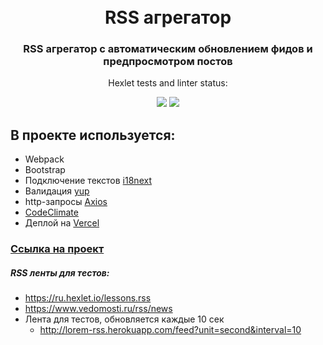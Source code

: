 <h1 align="center">
  <br>
  RSS агрегатор
  <br>
</h1>

<h3 align="center"></a>RSS агрегатор с автоматическим обновлением фидов и предпросмотром постов</h3>
<p align="center">Hexlet tests and linter status:</p>
<p align="center">
  <a href="https://github.com/RoninSK8/frontend-project-lvl3/actions"><img src="https://github.com/RoninSK8/frontend-project-lvl3/workflows/hexlet-check/badge.svg" /></a>
  <a href="https://codeclimate.com/github/RoninSK8/frontend-project-lvl3/maintainability"><img src="https://api.codeclimate.com/v1/badges/a69b4e44ae057aa2acc2/maintainability" /></a>
</p>

## В проекте используется:
* Webpack
* Bootstrap
* Подключение текстов [i18next](https://vercel.com/)
* Валидация [yup](https://github.com/jquense/yup)
* http-запросы [Axios](https://github.com/axios/axios)
* [CodeClimate](https://codeclimate.com/)
* Деплой на [Vercel](https://vercel.com/)

### [Ссылка на проект](https://roninsk8-rss-reader.vercel.app/)

##### RSS ленты для тестов:
* https://ru.hexlet.io/lessons.rss
* https://www.vedomosti.ru/rss/news
* Лента для тестов, обновляется каждые 10 сек 
  - http://lorem-rss.herokuapp.com/feed?unit=second&interval=10